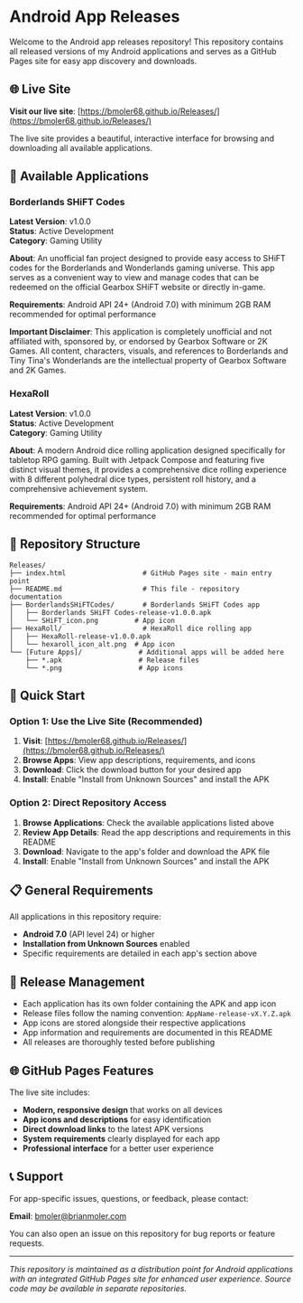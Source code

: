 # Android App Releases

Welcome to the Android app releases repository! This repository contains all released versions of my Android applications and serves as a GitHub Pages site for easy app discovery and downloads.

## 🌐 Live Site

**Visit our live site**: [https://bmoler68.github.io/Releases/](https://bmoler68.github.io/Releases/)

The live site provides a beautiful, interactive interface for browsing and downloading all available applications.

## 📱 Available Applications

### Borderlands SHiFT Codes

**Latest Version**: v1.0.0  
**Status**: Active Development  
**Category**: Gaming Utility

**About**: An unofficial fan project designed to provide easy access to SHiFT codes for the Borderlands and Wonderlands gaming universe. This app serves as a convenient way to view and manage codes that can be redeemed on the official Gearbox SHiFT website or directly in-game.

**Requirements**: Android API 24+ (Android 7.0) with minimum 2GB RAM recommended for optimal performance

**Important Disclaimer**: This application is completely unofficial and not affiliated with, sponsored by, or endorsed by Gearbox Software or 2K Games. All content, characters, visuals, and references to Borderlands and Tiny Tina's Wonderlands are the intellectual property of Gearbox Software and 2K Games.

### HexaRoll

**Latest Version**: v1.0.0  
**Status**: Active Development  
**Category**: Gaming Utility

**About**: A modern Android dice rolling application designed specifically for tabletop RPG gaming. Built with Jetpack Compose and featuring five distinct visual themes, it provides a comprehensive dice rolling experience with 8 different polyhedral dice types, persistent roll history, and a comprehensive achievement system.

**Requirements**: Android API 24+ (Android 7.0) with minimum 2GB RAM recommended for optimal performance

## 📂 Repository Structure

```
Releases/
├── index.html                   # GitHub Pages site - main entry point
├── README.md                    # This file - repository documentation
├── BorderlandsSHiFTCodes/       # Borderlands SHiFT Codes app
│   ├── Borderlands SHiFT Codes-release-v1.0.0.apk
│   └── SHiFT_icon.png         # App icon
├── HexaRoll/                    # HexaRoll dice rolling app
│   ├── HexaRoll-release-v1.0.0.apk
│   └── hexaroll_icon_alt.png  # App icon
└── [Future Apps]/              # Additional apps will be added here
    ├── *.apk                   # Release files
    └── *.png                   # App icons
```

## 🚀 Quick Start

### Option 1: Use the Live Site (Recommended)
1. **Visit**: [https://bmoler68.github.io/Releases/](https://bmoler68.github.io/Releases/)
2. **Browse Apps**: View app descriptions, requirements, and icons
3. **Download**: Click the download button for your desired app
4. **Install**: Enable "Install from Unknown Sources" and install the APK

### Option 2: Direct Repository Access
1. **Browse Applications**: Check the available applications listed above
2. **Review App Details**: Read the app descriptions and requirements in this README
3. **Download**: Navigate to the app's folder and download the APK file
4. **Install**: Enable "Install from Unknown Sources" and install the APK

## 📋 General Requirements

All applications in this repository require:
- **Android 7.0** (API level 24) or higher
- **Installation from Unknown Sources** enabled
- Specific requirements are detailed in each app's section above

## 🔄 Release Management

- Each application has its own folder containing the APK and app icon
- Release files follow the naming convention: `AppName-release-vX.Y.Z.apk`
- App icons are stored alongside their respective applications
- App information and requirements are documented in this README
- All releases are thoroughly tested before publishing

## 🌐 GitHub Pages Features

The live site includes:
- **Modern, responsive design** that works on all devices
- **App icons and descriptions** for easy identification
- **Direct download links** to the latest APK versions
- **System requirements** clearly displayed for each app
- **Professional interface** for a better user experience

## 📞 Support

For app-specific issues, questions, or feedback, please contact:

**Email**: bmoler@brianmoler.com

You can also open an issue on this repository for bug reports or feature requests.

---

*This repository is maintained as a distribution point for Android applications with an integrated GitHub Pages site for enhanced user experience. Source code may be available in separate repositories.*

